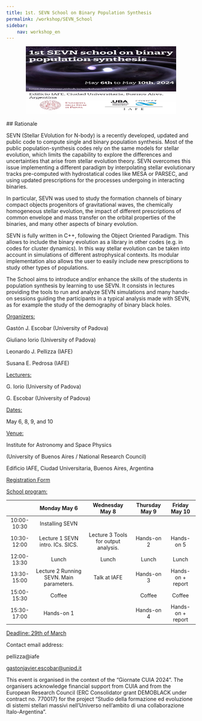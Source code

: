 ```yaml
---
title: 1st. SEVN School on Binary Population Synthesis
permalink: /workshop/SEVN_School
sidebar:
    nav: workshop_en
---
```




<p align="center">
<img src="/assets/images/flyer_school.jpeg"  width="400" height="180">
</p>
## Rationale

SEVN (Stellar EVolution for N-body) is a recently developed, updated and public code to compute single and binary population synthesis. Most of the public population-synthesis codes rely on the same models for stellar evolution, which limits the capability to explore the differences and uncertainties that arise from stellar evolution theory. SEVN overcomes this issue implementing a different paradigm by interpolating stellar evolutionary tracks pre-computed with hydrostatical codes like MESA or PARSEC, and using updated prescriptions for the processes undergoing in interacting binaries. 

In particular, SEVN was used to study the formation channels of binary compact objects progenitors of gravitational waves, the chemically homogeneous stellar evolution, the impact of different prescriptions of common envelope and mass transfer on the orbital properties of the binaries, and many other aspects of binary evolution.

SEVN is fully written in C++, following the Object Oriented Paradigm. This allows to include the binary evolution as a library in other codes (e.g. in codes for cluster dynamics). In this way stellar evolution can be taken into account in simulations of different astrophysical contexts. Its modular implementation also allows the user to easily include new prescriptions to study other types of populations.

The School aims to introduce and/or enhance the skills of the students in population synthesis by learning to use SEVN. It consists in lectures providing the tools to run and analyze SEVN simulations and many hands-on sessions guiding the  participants in a typical analysis made with SEVN, as for example the study of the demography of binary black holes.


<ins>Organizers:</ins>

Gastón J. Escobar (University of Padova)

Giuliano Iorio (University of Padova)

Leonardo J. Pellizza (IAFE)

Susana E. Pedrosa (IAFE)

<ins>Lecturers:</ins>

G. Iorio (University of Padova)

G. Escobar (University of Padova)


<ins>Dates:</ins>


May 6, 8, 9, and 10


<ins>Venue:</ins>


Institute for Astronomy and Space Physics

(University of Buenos Aires / National Research Council)

Edificio IAFE, Ciudad Universitaria, Buenos Aires, Argentina



[Registration Form](https://docs.google.com/forms/d/e/1FAIpQLSct7iZIgFMnhxEyECetaleJgiUvA5YEVLXmOKFVk4I4NQeFjg/viewform)



<ins> School program:</ins>

|      			   			 		     |                 			Monday  			 May 6 		                |             			Wednesday  			 May 8 		           |  			Thursday  			 May 9 		 |   			Friday  			 May 10 		  |
|:-------------:|:----------------------------------------------:|:----------------------------------------:|:------------------:|:-------------------:|
|  			10:00-10:30 		 |                 			Installing SEVN 		               |                    			   			 		                  |         			   			 		       |         			   			 		        |
|  			10:30-12:00 		 |      			Lecture 1  			 SEVN intro. ICs.  			 SICS. 		     |  			Lecture 3  			 Tools for output 			analysis. 		 |     			Hands-on 2 		    |      			Hands-on 5 		    |
|  			12:00-13:30 		 |                      			Lunch 		                    |                   			Lunch 		                 |        			Lunch 		      |        			Lunch 		       |
|  			13:30-15:00 		 |  			Lecture 2  			 Running SEVN.  			 Main parameters. 		 |               			Talk at IAFE 		              |     			Hands-on 3 		    |  			Hands-on + report 		 |
|  			15:00-15:30 		 |                     			Coffee 		                    |                    			   			 		                  |       			Coffee 		      |        			Coffee 		      |
|  			15:30-17:00 		 |                   			Hands-on 1 		                  |                    			   			 		                  |     			Hands-on 4 		    |  			Hands-on + report 		 |


<ins>Deadline: 29th of March</ins>

Contact email address: 

pellizza@iafe

gastonjavier.escobar@unipd.it

This event is organised in the context of the “Giornate CUIA 2024”. The organisers acknowledge financial support  from CUIA and from the European Research Council (ERC Consolidator grant DEMOBLACK under contract no. 770017)   for the project “Studio della formazione ed evoluzione di sistemi stellari massivi nell’Universo nell’ambito di una collaborazione Italo-Argentina”.
